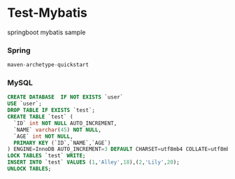 # Test-Mybatis
springboot mybatis sample <br>

### Spring
```java
maven-archetype-quickstart
```


### MySQL
```sql
CREATE DATABASE  IF NOT EXISTS `user` 
USE `user`;
DROP TABLE IF EXISTS `test`;
CREATE TABLE `test` (
  `ID` int NOT NULL AUTO_INCREMENT,
  `NAME` varchar(45) NOT NULL,
  `AGE` int NOT NULL,
  PRIMARY KEY (`ID`,`NAME`,`AGE`)
) ENGINE=InnoDB AUTO_INCREMENT=3 DEFAULT CHARSET=utf8mb4 COLLATE=utf8mb4_0900_ai_ci;
LOCK TABLES `test` WRITE;
INSERT INTO `test` VALUES (1,'Alley',18),(2,'Lily',20);
UNLOCK TABLES;
```
